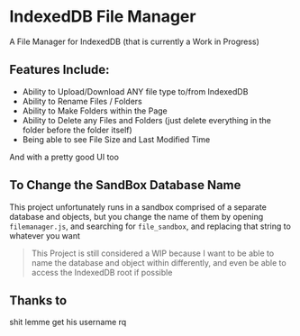 # IndexedDB File Manager
A File Manager for IndexedDB (that is currently a Work in Progress)

## Features Include:
- Ability to Upload/Download ANY file type to/from IndexedDB
- Ability to Rename Files / Folders
- Ability to Make Folders within the Page
- Ability to Delete any Files and Folders (just delete everything in the folder before the folder itself)
- Being able to see File Size and Last Modified Time

And with a pretty good UI too

## To Change the SandBox Database Name
This project unfortunately runs in a sandbox comprised of a separate database and objects, but you change the name of them by opening ```filemanager.js```, and searching for ```file_sandbox```, and replacing that string to whatever you want 
> This Project is still considered a WIP because I want to be able to name the database and object within differently, and even be able to access the IndexedDB root if possible

## Thanks to
shit lemme get his username rq
